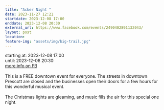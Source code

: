 ```yaml
---
title: "Acker Night "
date: 2023-11-27 12:21
startdate: 2023-12-08 17:00
enddate: 2023-12-08 20:30
external_url: https://www.facebook.com/events/2490402891132043/
layout: post
location: 
feature-img: "assets/img/big-trail.jpg"
---
```


starting at: 2023-12-08 17:00<br>until: 2023-12-08 20:30<br><a href="https://www.facebook.com/events/2490402891132043/">more info on FB</a><br><br>This is a FREE downtown event for everyone. The streets in downtown Prescott are closed and the businesses open their doors for a few hours for this wonderful musical event.<br>
  <br>
  The Christmas lights are gleaming, and music fills the air for this special one night.<br>
  <br>
  
